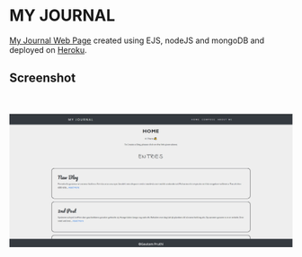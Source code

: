 # MY JOURNAL

[My Journal Web Page](https://gentle-basin-06869.herokuapp.com/) created using EJS, nodeJS and mongoDB and deployed on [Heroku](https://www.heroku.com/).

## Screenshot
<br><br>
![SCREENSHOT](./screenshot.jpg)
